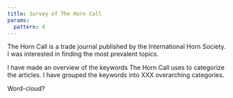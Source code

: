 ```yaml
---
title: Survey of The Horn Call
params:
  pattern: 4
---
```


The Horn Call is a trade journal published by the International Horn Society. I was interested in finding the most prevalent topics.

I have made an overview of the keywords The Horn Call uses to categorize the articles. I have grouped the keywords into XXX overarching categories.

Word-cloud?
